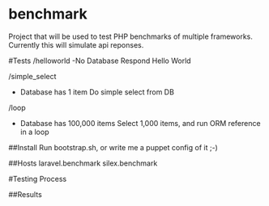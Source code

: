 benchmark
=========

Project that will be used to test PHP benchmarks of multiple frameworks.
Currently this will simulate api reponses.

#Tests
/helloworld
  -No Database
  Respond Hello World

/simple_select
  - Database has 1 item
  Do simple select from DB

/loop
  - Database has 100,000 items
  Select 1,000 items, and run ORM reference in a loop


##Install
Run bootstrap.sh, or write me a puppet config of it ;-)

##Hosts
laravel.benchmark
silex.benchmark


#Testing Process


##Results
